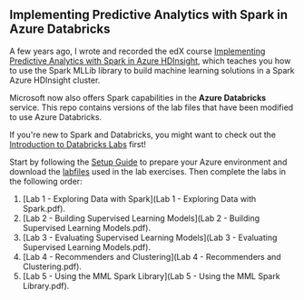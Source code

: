 ## Implementing Predictive Analytics with Spark in Azure Databricks
A few years ago, I wrote and recorded the edX course [Implementing Predictive Analytics with Spark in Azure HDInsight](https://www.edx.org/course/implementing-predictive-analytics-with-spark-in-azure-hdinsight), which teaches you how to use the Spark MLLib library to build machine learning solutions in a Spark Azure HDInsight cluster.

Microsoft now also offers Spark capabilities in the **Azure Databricks** service. This repo contains versions of the lab files that have been modified to use Azure Databricks.

If you're new to Spark and Databricks, you might want to check out the [Introduction to Databricks Labs](https://github.com/MicrosoftLearning/databricks-intro) first!

Start by following the [Setup Guide](Setup%20Guide.pdf) to prepare your Azure environment and download the [labfiles](DAT202.3x-databricks.zip) used in the lab exercises. Then complete the labs in the following order:
1. [Lab 1 - Exploring Data with Spark](Lab 1 - Exploring Data with Spark.pdf).
2. [Lab 2 - Building Supervised Learning Models](Lab 2 - Building Supervised Learning Models.pdf).
3. [Lab 3 - Evaluating Supervised Learning Models](Lab 3 - Evaluating Supervised Learning Models.pdf).
4. [Lab 4 - Recommenders and Clustering](Lab 4 - Recommenders and Clustering.pdf). 
5. [Lab 5 - Using the MML Spark Library](Lab 5 - Using the MML Spark Library.pdf).
